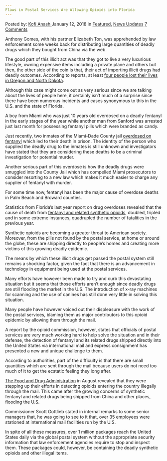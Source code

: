```yaml
---
Flaws in Postal Services Are Allowing Opioids into Florida
---
```

<article class="post-listing post-24386 post type-post status-publish format-standard has-post-thumbnail hentry 
 tag-allowing tag-flaws tag-florida tag-opioids tag-postal tag-services">
<div class="post-inner">
<span>Posted by: <a href="https://www.deepdotweb.com/author/kofi/" title="">Kofi Anash </a></span>
<span>January 12, 2018</span>
<span>in <a href="https://www.deepdotweb.com/category/deepdot-news/" rel="category tag">Featured</a>, <a href="https://www.deepdotweb.com/category/news-updates/" rel="category tag">News Updates</a></span>
<span><a href="https://www.deepdotweb.com/2018/01/12/flaws-postal-services-allowing-opioids-florida/#comments">7 Comments</a></span>


<p>Anthony Gomes, with his partner Elizabeth Ton, was apprehended by law enforcement some weeks back for distributing large quantities of deadly drugs which they bought from China via the web.</p>
<p>The good part of this illicit act was that they got to live a very luxurious lifestyle, owning expensive items including a private plane and others but then, the other side of the coin is that, their act of importing illicit drugs had deadly outcomes. According to reports, at least <a href="https://www.deepdotweb.com/2017/12/12/oregon-dream-vendor-busted-fentanyl-importation/">four people lost their lives in Oregon and North Dakota</a>.</p>
<p>Although this case might come out as very serious since we are talking about the lives of people here, it certainly isn’t much of a surprise since there have been numerous incidents and cases synonymous to this in the U.S. and the state of Florida.</p>
<p>A boy from Miami who was just 10 years old overdosed on a deadly fentanyl in the early stages of the year while another man from Sanford was arrested just last month for possessing fentanyl pills which were branded as candy.</p>
<p>Just recently, two inmates of the Miami-Dade County jail <a href="https://www.deepdotweb.com/2017/05/28/colorado-man-sentenced-sharing-fentanyl-resulting-two-overdose-deaths/">overdosed on fentanyl</a> which led to their death in prison. The identity of the person who supplied the deadly drug to the inmates is still unknown and investigators have stated that they are considering these deaths to be a criminal investigation for potential murder.</p>
<p>Another serious part of this overdose is how the deadly drugs were smuggled into the County Jail which has compelled Miami prosecutors to consider resorting to a new law which makes it much easier to charge any supplier of fentanyl with murder.</p>
<p>For some time now, fentanyl has been the major cause of overdose deaths in Palm Beach and Broward counties.</p>
<p>Statistics from Florida’s last year report on drug overdoses revealed that the cause of death from <a href="http://www.miamiherald.com/opinion/op-ed/article190694904.html">fentanyl and related synthetic opioids</a>, doubled, tripled and in some extreme instances, quadrupled the number of fatalities in the previous year.</p>
<p>Synthetic opioids are becoming a greater threat to American society. Moreover, from the pills not found by the postal service, at home or around the globe, these are shipping directly to people’s homes and creating more victims of this growing deadly epidemic.</p>
<p>The means by which these illicit drugs get passed the postal system still remains a shocking factor, given the fact that there is an advancement in technology in equipment being used at the postal services.</p>
<p>Many efforts have however been made to try and curb this devastating situation but it seems that those efforts aren’t enough since deadly drugs are still flooding the market in the U.S. The introduction of x-ray machines for scanning and the use of canines has still done very little in solving this situation.</p>
<p>Many people have however voiced out their displeasure with the work of the postal services, blaming them as major contributors to this opioid epidemic by allowing them through the mail.</p>
<p>A report by the opioid commission, however, states that officials of postal services are very much working hard to help solve the situation and in their defense, the detection of fentanyl and its related drugs shipped directly into the United States via international mail and express consignment has presented a new and unique challenge to them.</p>
<p>According to authorities, part of the difficulty is that there are small quantities which are sent through the mail because users do not need too much of it to get the ecstatic feeling they long after.</p>
<p><a href="https://www.deepdotweb.com/2017/08/20/fda-increase-focus-fentanyl-synthetic-opioids-postal-facilities/">The Food and Drug Administration</a> in August revealed that they were stepping up their efforts in detecting opioids entering the country illegally through the mail. This came after the growing concerns of synthetic fentanyl and related drugs being shipped from China and other places, flooding the U.S.</p>
<p>Commissioner Scott Gottlieb stated in internal remarks to some senior managers that, he was going to see to it that, over 35 employees were stationed at international mail facilities run by the U.S.</p>
<p>In spite of all these measures, over 1 million packages reach the United States daily via the global postal system without the appropriate security information that law enforcement agencies require to stop and inspect them. These packages could, however, be containing the deadly synthetic opioids and other illegal items.</p>
</div>
<span style="display:none"><a href="https://www.deepdotweb.com/tag/allowing/" rel="tag">allowing</a> <a href="https://www.deepdotweb.com/tag/flaws/" rel="tag">flaws</a> <a href="https://www.deepdotweb.com/tag/florida/" rel="tag">florida</a> <a href="https://www.deepdotweb.com/tag/opioids/" rel="tag">opioids</a> <a href="https://www.deepdotweb.com/tag/postal/" rel="tag">postal</a> <a href="https://www.deepdotweb.com/tag/services/" rel="tag">services</a></span> <span style="display:none" class="updated">2018-01-12<a href="https://www.deepdotweb.com/author/kofi/" title="Posts by Kofi Anash" rel="author">Kofi Anash</a></strong></div>
</div>
</article>

